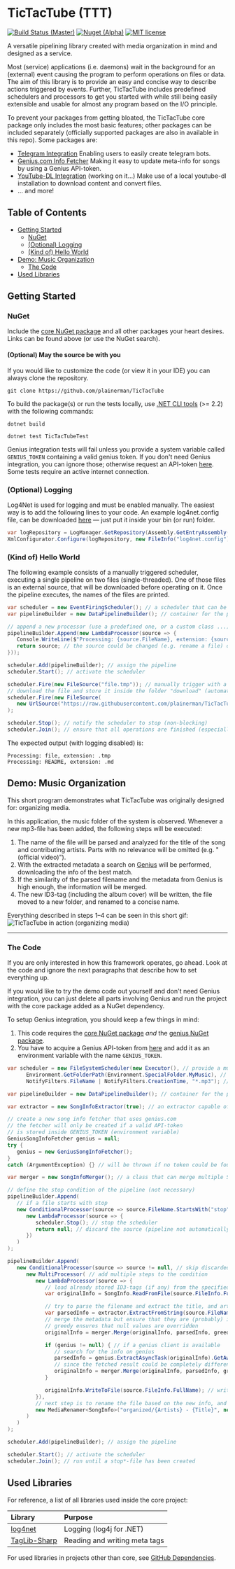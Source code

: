 # TicTacTube (TTT)
[![Build Status (Master)](https://img.shields.io/travis/plainerman/TicTacTube/master.svg?style=for-the-badge&logo=travis)](https://travis-ci.org/plainerman/TicTacTube/branches#)	[![Nuget (Alpha)](https://img.shields.io/nuget/vpre/TTT.TicTacTube.svg?style=for-the-badge&logo=nuget)](https://www.nuget.org/packages/TTT.TicTacTube)	[![MIT license](https://img.shields.io/github/license/mashape/apistatus.svg?style=for-the-badge)](http://choosealicense.com/licenses/mit)

A versatile pipelining library created with media organization in mind and designed as a service.

Most (service) applications (i.e. daemons) wait in the background for an (external) event causing the program to perform operations on files or data.
The aim of this library is to provide an easy and concise way to describe actions triggered by events. Further, TicTacTube includes predefined schedulers and processors to get you started with while still being easily extensible and usable for almost any program based on the I/O principle.

To prevent your packages from getting bloated, the TicTacTube core package only includes the most basic features; other packages can be included separately (officially supported packages are also in available in this repo).
Some packages are:
* [Telegram Integration](https://www.nuget.org/packages/TTT.TicTacTube.Telegram/) Enabling users to easily create telegram bots.
* [Genius.com Info Fetcher](https://www.nuget.org/packages/TTT.TicTacTube.Genius/) Making it easy to update meta-info for songs by using a Genius API-token.
* [YouTube-DL Integration](https://github.com/plainerman/TicTacTube/tree/master/TicTacTubeCore.YoutubeDL) (working on it...) Make use of a local youtube-dl installation to download content and convert files.
* ... and more!

## Table of Contents
* [Getting Started](#getting-started)
	+ [NuGet](#nuget)
	+ [(Optional) Logging](#optional-logging)
	+ [(Kind of) Hello World](#kind-of-hello-world)
* [Demo: Music Organization](#demo-music-organization)
	+ [The Code](#the-code)
* [Used Libraries](#used-libraries)

## Getting Started

### NuGet

Include the [core NuGet package](https://www.nuget.org/packages/TTT.TicTacTube) and all other packages your heart desires. Links can be found above (or use the NuGet search).

#### (Optional) May the source be with you

If you would like to customize the code (or view it in your IDE) you can always clone the repository.

```Shell
git clone https://github.com/plainerman/TicTacTube
```

To build the package(s) or run the tests locally, use [.NET CLI tools](https://docs.microsoft.com/en-us/dotnet/core/tools/?tabs=netcore2x) (>= 2.2) with the following commands:

```Shell
dotnet build
```

```Shell
dotnet test TicTacTubeTest
```

Genius integration tests will fail unless you provide a system variable called `GENIUS_TOKEN` containing a valid genius token. If you don't need Genius integration, you can ignore those; otherwise request an API-token [here](https://genius.com/api-clients/new).
Some tests require an active internet connection.

### (Optional) Logging
Log4Net is used for logging and must be enabled manually. The easiest way is to add the following lines to your code. An example log4net.config file, can be downloaded [here](https://github.com/plainerman/TicTacTube/blob/master/TicTacTubeDemo/log4net.config) &mdash; just put it inside your bin (or run) folder. 
```C#
var logRepository = LogManager.GetRepository(Assembly.GetEntryAssembly());
XmlConfigurator.Configure(logRepository, new FileInfo("log4net.config"));
```

### (Kind of) Hello World
The following example consists of a manually triggered scheduler, executing a single pipeline on two files (single-threaded). One of those files is an external source, that will be downloaded before operating on it. Once the pipeline executes, the names of the files are printed.
```C#
var scheduler = new EventFiringScheduler(); // a scheduler that can be triggered by calling a function
var pipelineBuilder = new DataPipelineBuilder(); // container for the pipeline

// append a new processor (use a predefined one, or a custom class ...)
pipelineBuilder.Append(new LambdaProcessor(source => {
   Console.WriteLine($"Processing: {source.FileName}, extension: {source.FileExtension}");
   return source; // the source could be changed (e.g. rename a file) or set to null
}));

scheduler.Add(pipelineBuilder); // assign the pipeline
scheduler.Start(); // activate the scheduler

scheduler.Fire(new FileSource("file.tmp")); // manually trigger with a given data source
// download the file and store it inside the folder "download" (automatically created)
scheduler.Fire(new FileSource(
   new UrlSource("https://raw.githubusercontent.com/plainerman/TicTacTube/master/README.md"), "download")
);

scheduler.Stop(); // notify the scheduler to stop (non-blocking)
scheduler.Join(); // ensure that all operations are finished (especially downloading)
```

The expected output (with logging disabled) is:

```
Processing: file, extension: .tmp
Processing: README, extension: .md
```

## Demo: Music Organization

This short program demonstrates what TicTacTube was originally designed for: organizing media.

In this application, the music folder of the system is observed. Whenever a new mp3-file has been added, the following steps will be executed:
1. The name of the file will be parsed and analyzed for the title of the song and contributing artists. Parts with no relevance will be omitted (e.g. "(official video)").
2. With the extracted metadata a search on [Genius](https://genius.com) will be performed, downloading the info of the best match.
3. If the similarity of the parsed filename and the metadata from Genius is high enough, the information will be merged.
4. The new ID3-tag (including the album cover) will be written, the file moved to a new folder, and renamed to a concise name.

Everything described in steps 1&ndash;4 can be seen in this short gif: 
![TicTacTube in action (organizing media)](https://giant.gfycat.com/SlightGivingInvisiblerail.gif)

----------------------------------------------------------------
### The Code
If you are only interested in how this framework operates, go ahead. Look at the code and ignore the next paragraphs that describe how to set everything up.

If you would like to try the demo code out yourself and don't need Genius integration, you can just delete all parts involving Genius and run the project with the core package added as a NuGet dependency.

To setup Genius integration, you should keep a few things in mind: 
1. This code requires the [core NuGet package](https://www.nuget.org/packages/TTT.TicTacTube/) *and* the [genius NuGet package](https://www.nuget.org/packages/TTT.TicTacTube.Genius/).
2. You have to acquire a Genius API-token from [here](https://genius.com/api-clients/new) and add it as an environment variable with the name `GENIUS_TOKEN`.

```C#
var scheduler = new FileSystemScheduler(new Executor(), // provide a multi-threaded executor
      Environment.GetFolderPath(Environment.SpecialFolder.MyMusic), // watch user's music folder
      NotifyFilters.FileName | NotifyFilters.CreationTime, "*.mp3"); // trigger on new mp3-files

var pipelineBuilder = new DataPipelineBuilder(); // container for the pipeline

var extractor = new SongInfoExtractor(true); // an extractor capable of parsing filenames

// create a new song info fetcher that uses genius.com
// the fetcher will only be created if a valid API-token
// is stored inside GENIUS_TOKEN (environment variable)
GeniusSongInfoFetcher genius = null;
try {
   genius = new GeniusSongInfoFetcher();
}
catch (ArgumentException) {} // will be thrown if no token could be found

var merger = new SongInfoMerger(); // a class that can merge multiple SongInfo instances

// define the stop condition of the pipeline (not necessary)
pipelineBuilder.Append(
   // if a file starts with stop
   new ConditionalProcessor(source => source.FileName.StartsWith("stop"),
      new LambdaProcessor(source => {
         scheduler.Stop(); // stop the scheduler
         return null; // discard the source (pipeline not automatically stopped)
      })
   )
);

pipelineBuilder.Append(
   new ConditionalProcessor(source => source != null, // skip discarded sources
      new MultiProcessor( // add multiple steps to the condition
         new LambdaProcessor(source => {
            // load already stored ID3-tags (if any) from the specified file
            var originalInfo = SongInfo.ReadFromFile(source.FileInfo.FullName);

            // try to parse the filename and extract the title, and artist(s)
            var parsedInfo = extractor.ExtractFromString(source.FileName);
            // merge the metadata but ensure that they are (probably) identical
            // greedy ensures that null values are overridden
            originalInfo = merger.Merge(originalInfo, parsedInfo, greedy: true);

            if (genius != null) { // if a genius client is available
               // search for the info on genius
               parsedInfo = genius.ExtractAsyncTask(originalInfo).GetAwaiter().GetResult();
               // since the fetched result could be completely different, non-greedy merging is important
               originalInfo = merger.Merge(originalInfo, parsedInfo, greedy: false);
            }

            originalInfo.WriteToFile(source.FileInfo.FullName); // write new metadata back
         }),
         // next step is to rename the file based on the new info, and move it to the "organized" folder
         new MediaRenamer<SongInfo>("organized/{Artists} - {Title}", new SongInfoExtractor(false))
      )
   )
);

scheduler.Add(pipelineBuilder); // assign the pipeline

scheduler.Start(); // activate the scheduler
scheduler.Join(); // run until a stop*-file has been created
```

## Used Libraries
For reference, a list of all libraries used inside the core project:

| Library                             | Purpose                           |
| :-----------------------------------|:----------------------------------|
| [log4net](https://logging.apache.org/log4net/) | Logging (log4j for .NET) |
| [TagLib-Sharp](https://github.com/mono/taglib-sharp/) | Reading and writing meta tags |

For used libraries in projects other than core, see [GitHub Dependencies](https://github.com/plainerman/TicTacTube/network/dependencies).
